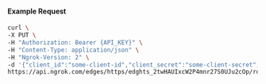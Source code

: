 <!-- Code generated for API Clients. DO NOT EDIT. -->

#### Example Request

```bash
curl \
-X PUT \
-H "Authorization: Bearer {API_KEY}" \
-H "Content-Type: application/json" \
-H "Ngrok-Version: 2" \
-d '{"client_id":"some-client-id","client_secret":"some-client-secret","enabled":true,"issuer":"https://accounts.google.com","scopes":["profile"]}' \
https://api.ngrok.com/edges/https/edghts_2twHAUIxcW2P4mnr27S0UJu2cOp/routes/edghtsrt_2twHANWjLi6A6kSaR9r1twUZbFI/oidc
```

